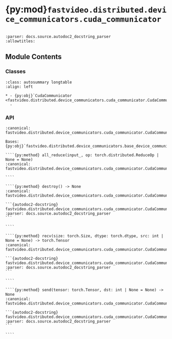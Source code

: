 # {py:mod}`fastvideo.distributed.device_communicators.cuda_communicator`

```{py:module} fastvideo.distributed.device_communicators.cuda_communicator
```

```{autodoc2-docstring} fastvideo.distributed.device_communicators.cuda_communicator
:parser: docs.source.autodoc2_docstring_parser
:allowtitles:
```

## Module Contents

### Classes

````{list-table}
:class: autosummary longtable
:align: left

* - {py:obj}`CudaCommunicator <fastvideo.distributed.device_communicators.cuda_communicator.CudaCommunicator>`
  -
````

### API

`````{py:class} CudaCommunicator(cpu_group: torch.distributed.ProcessGroup, device: torch.device | None = None, device_group: torch.distributed.ProcessGroup | None = None, unique_name: str = '')
:canonical: fastvideo.distributed.device_communicators.cuda_communicator.CudaCommunicator

Bases: {py:obj}`fastvideo.distributed.device_communicators.base_device_communicator.DeviceCommunicatorBase`

````{py:method} all_reduce(input_, op: torch.distributed.ReduceOp | None = None)
:canonical: fastvideo.distributed.device_communicators.cuda_communicator.CudaCommunicator.all_reduce

````

````{py:method} destroy() -> None
:canonical: fastvideo.distributed.device_communicators.cuda_communicator.CudaCommunicator.destroy

```{autodoc2-docstring} fastvideo.distributed.device_communicators.cuda_communicator.CudaCommunicator.destroy
:parser: docs.source.autodoc2_docstring_parser
```

````

````{py:method} recv(size: torch.Size, dtype: torch.dtype, src: int | None = None) -> torch.Tensor
:canonical: fastvideo.distributed.device_communicators.cuda_communicator.CudaCommunicator.recv

```{autodoc2-docstring} fastvideo.distributed.device_communicators.cuda_communicator.CudaCommunicator.recv
:parser: docs.source.autodoc2_docstring_parser
```

````

````{py:method} send(tensor: torch.Tensor, dst: int | None = None) -> None
:canonical: fastvideo.distributed.device_communicators.cuda_communicator.CudaCommunicator.send

```{autodoc2-docstring} fastvideo.distributed.device_communicators.cuda_communicator.CudaCommunicator.send
:parser: docs.source.autodoc2_docstring_parser
```

````

`````
